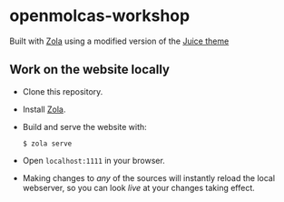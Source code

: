 # openmolcas-workshop

Built with [Zola](https://www.getzola.org/) using a modified version of the [Juice theme](https://juice.huhu.io/)

## Work on the website locally

- Clone this repository.
- Install [Zola](https://www.getzola.org/documentation/getting-started/installation/).
- Build and serve the website with:

  ```
  $ zola serve
  ```
- Open `localhost:1111` in your browser.
- Making changes to *any* of the sources will instantly reload the local
  webserver, so you can look *live* at your changes taking effect.
